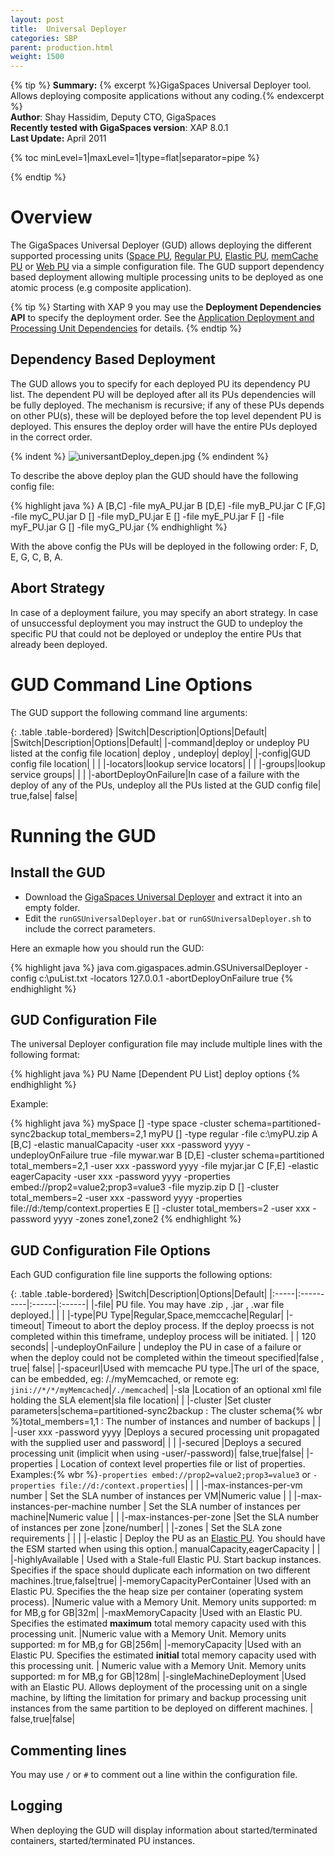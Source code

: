 ```yaml
---
layout: post
title:  Universal Deployer
categories: SBP
parent: production.html
weight: 1500
---
```




{% tip %}
**Summary:** {% excerpt %}GigaSpaces Universal Deployer tool. Allows deploying composite applications without any coding.{% endexcerpt %}<br/>
**Author**: Shay Hassidim, Deputy CTO, GigaSpaces<br/>
**Recently tested with GigaSpaces version**: XAP 8.0.1<br/>
**Last Update:** April 2011<br/>

{% toc minLevel=1|maxLevel=1|type=flat|separator=pipe %}

{% endtip %}

# Overview
The GigaSpaces Universal Deployer (GUD) allows deploying the different supported processing units ([Space PU]({%latestjavaurl%}/administrators-guide.html), [Regular PU]({%latestjavaurl%}/packaging-and-deployment.html), [Elastic PU]({%latestjavaurl%}/elastic-processing-unit.html), [memCache PU]({%latestjavaurl%}/memcached-api.html) or [Web PU]({%latestjavaurl%}/web-processing-unit-container.html) via a simple configuration file. The GUD support dependency based deployment allowing multiple processing units to be deployed as one atomic process (e.g composite application).

{% tip %}
Starting with XAP 9 you may use the **Deployment Dependencies API** to specify the deployment order. See the [Application Deployment and Processing Unit Dependencies]({%latestjavaurl%}/deploying-onto-the-service-grid.html#Application+Deployment+and+Processing+Unit+Dependencies) for details.
{% endtip %}

## Dependency Based Deployment
The GUD allows you to specify for each deployed PU its dependency PU list. The dependent PU will be deployed after all its PUs dependencies will be fully deployed. The mechanism is recursive; if any of these PUs depends on other PU(s), these will be deployed before the top level dependent PU is deployed. This ensures the deploy order will have the entire PUs deployed in the correct order.

{% indent %}
![universantDeploy_depen.jpg](/attachment_files/sbp/universantDeploy_depen.jpg)
{% endindent %}

To describe the above deploy plan the GUD should have the following config file:

{% highlight java %}
A [B,C] -file myA_PU.jar
B [D,E] -file myB_PU.jar
C [F,G] -file myC_PU.jar
D [] -file myD_PU.jar
E [] -file myE_PU.jar
F [] -file myF_PU.jar
G [] -file myG_PU.jar
{% endhighlight %}

With the above config the PUs will be deployed in the following order: F, D, E, G, C, B, A.

## Abort Strategy
In case of a deployment failure, you may specify an abort strategy. In case of unsuccessful deployment you may instruct the GUD to undeploy the specific PU that could not be deployed or undeploy the entire PUs that already been deployed.

# GUD Command Line Options
The GUD support the following command line arguments:

{: .table .table-bordered}
|Switch|Description|Options|Default|
|Switch|Description|Options|Default|
|-command|deploy or undeploy PU listed at the config file location| deploy , undeploy| deploy|
|-config|GUD config file location| | |
|-locators|lookup service locators| | |
|-groups|lookup service groups| | |
|-abortDeployOnFailure|In case of a failure with the deploy of any of the PUs, undeploy all the PUs listed at the GUD config file| true,false| false|

# Running the GUD

## Install the GUD

- Download the [GigaSpaces Universal Deployer](/attachment_files/sbp/GSUniversalDeployer.zip) and extract it into an empty folder.
- Edit the `runGSUniversalDeployer.bat` or `runGSUniversalDeployer.sh` to include the correct parameters.

Here an exmaple how you should run the GUD:

{% highlight java %}
java com.gigaspaces.admin.GSUniversalDeployer -config c:\\puList.txt -locators 127.0.0.1 -abortDeployOnFailure true
{% endhighlight %}

## GUD Configuration File
The universal Deployer configuration file may include multiple lines with the following format:

{% highlight java %}
PU Name [Dependent PU List] deploy options
{% endhighlight %}

Example:

{% highlight java %}
mySpace [] -type space -cluster schema=partitioned-sync2backup total_members=2,1
myPU [] -type regular -file c:\myPU.zip
A [B,C] -elastic manualCapacity  -user xxx -password yyyy -undeployOnFailure true -file mywar.war
B [D,E] -cluster schema=partitioned total_members=2,1 -user xxx -password yyyy  -file myjar.jar
C [F,E] -elastic eagerCapacity -user xxx -password yyyy -properties embed://prop2=value2;prop3=value3 -file myzip.zip
D [] -cluster total_members=2 -user xxx -password yyyy -properties file://d:/temp/context.properties
E [] -cluster total_members=2 -user xxx -password yyyy -zones zone1,zone2
{% endhighlight %}

## GUD Configuration File Options
Each GUD configuration file line supports the following options:

{: .table .table-bordered}
|Switch|Description|Options|Default|
|:-----|:----------|:------|:------|
|-file| PU file. You may have .zip , .jar , .war file deployed.| | |
|-type|PU Type|Regular,Space,memccache|Regular|
|-timeout| Timeout to abort the deploy process. If the deploy proecss is not completed within this timeframe, undeploy process will be initiated. | | 120 seconds|
|-undeployOnFailure | undeploy the PU in case of a failure or when the deploy could not be completed within the timeout specified|false , true|  false|
|-spaceurl|Used with memcache PU type.|The url of the space, can be embedded, eg: /./myMemcached, or remote eg: `jini://*/*/myMemcached`|`/./memcached`|
|-sla |Location of an optional xml file holding the SLA element|sla file location| |
|-cluster |Set cluster parameters|schema=partitioned-sync2backup  : The cluster schema{% wbr %}total_members=1,1               : The number of instances and number of backups | |
|-user xxx -password yyyy               |Deploys a secured processing unit propagated with the supplied user and password| | |
|-secured |Deploys a secured processing unit (implicit when using -user/-password)| false,true|false|
|-properties | Location of context level properties file or list of properties. Examples:{% wbr %}`-properties embed://prop2=value2;prop3=value3` or `-properties file://d:/context.properties`| | |
|-max-instances-per-vm number           | Set the SLA number of instances per VM|Numeric value | |
|-max-instances-per-machine number      | Set the SLA number of instances per machine|Numeric value | |
|-max-instances-per-zone |Set the SLA number of instances per zone |zone/number| |
|-zones | Set the SLA zone requirements | | |
|-elastic | Deploy the PU as an [Elastic PU]({%latestjavaurl%}/elastic-processing-unit.html). You should have the ESM started when using this option.| manualCapacity,eagerCapacity | |
|-highlyAvailable | Used with a Stale-full Elastic PU. Start backup instances. Specifies if the space should duplicate each information on two different machines.|true,false|true|
|-memoryCapacityPerContainer |Used with an Elastic PU. Specifies the the heap size per container (operating system process). |Numeric value with a Memory Unit. Memory units supported: m for MB,g for GB|32m|
|-maxMemoryCapacity |Used with an Elastic PU. Specifies the estimated **maximum** total memory capacity used with this processing unit. |Numeric value with a Memory Unit. Memory units supported: m for MB,g for GB|256m|
|-memoryCapacity |Used with an Elastic PU. Specifies the estimated **initial** total memory capacity used with this processing unit. | Numeric value with a Memory Unit. Memory units supported: m for MB,g for GB|128m|
|-singleMachineDeployment |Used with an Elastic PU. Allows deployment of the processing unit on a single machine, by lifting the limitation for primary and backup processing unit instances from the same partition to be deployed on different machines. | false,true|false|

## Commenting lines
You may use `/` or `#` to comment out a line within the configuration file.

## Logging
When deploying the GUD will display information about started/terminated containers, started/terminated PU instances.

